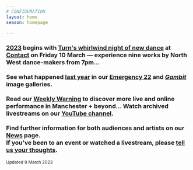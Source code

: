 ```yaml
---
# CONFIGURATION
layout: home
season: homepage

---
```

### [2023](/current/2023) begins with [Turn's whirlwind night of new dance](/current/2023-turn) at <a href="https://contactmcr.com" target="_blank">Contact</a> on Friday 10 March — experience nine works by North West dance-makers from 7pm…<br><br>See what happened [last year](/archive/2022) in our [Emergency 22](/galleries/2022-emergency) and [*Gambit*](/galleries/2022-gambit) image galleries.<br><br>Read our <a href="https://wordofwarning.posthaven.com" target="_blank">Weekly Warning</a> to discover more live and online performance in Manchester + beyond…  Watch archived livestreams on our <a href="https://youtube.com/@warnmcr" target="_blank">YouTube channel</a>.<br><br>Find further information for both audiences and artists on our [News](/news) page.<br>If you've been to an event or watched a livestream, please <a href="http://bit.ly/warnmcrfeedback" target="_blank">tell us your thoughts</a>.         
<small>Updated 9 March 2023</small>
